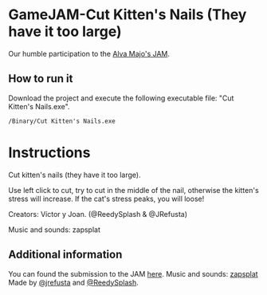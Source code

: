 # GameJAM-Cut Kitten's Nails (They have it too large)

Our humble participation to the [Alva Majo's JAM](https://itch.io/jam/tu-juego-a-juicio-jam-2021).

## How to run it

Download the project and execute the following executable file: "Cut Kitten's Nails.exe".

```
/Binary/Cut Kitten's Nails.exe
```
# Instructions
Cut kitten's nails (they have it too large). 

Use left click to cut, try to cut in the middle of the nail, otherwise the kitten's stress will increase. If the cat's stress peaks, you will loose!

Creators: Víctor y Joan. (@ReedySplash & @JRefusta)

Music and sounds: zapsplat
## Additional information
You can found the submission to the JAM [here](https://itch.io/jam/tu-juego-a-juicio-jam-2021/rate/1182508).
Music and sounds: [zapsplat](https://www.zapsplat.com)
Made by [@jrefusta](https://github.com/jrefusta) and [@ReedySplash](https://github.com/ReedySplash).
